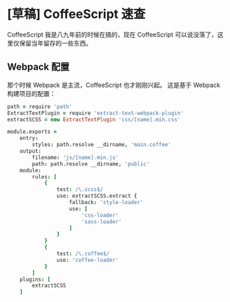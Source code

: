 # [草稿] CoffeeScript 速查

CoffeeScript 我是八九年前的时候在搞的，现在 CoffeeScript 可以说没落了，这里仅保留当年留存的一些东西。

## Webpack 配置

那个时候 Webpack 是主流，CoffeeScript 也才刚刚兴起。
这是基于 Webpack 构建项目的配置：

```coffee
path = require 'path'
ExtractTextPlugin = require 'extract-text-webpack-plugin'
extractSCSS = new ExtractTextPlugin 'css/[name].min.css'

module.exports =
    entry:
        styles: path.resolve __dirname, 'main.coffee'
    output:
        filename: 'js/[name].min.js'
        path: path.resolve __dirname, 'public'
    module:
        rules: [
            {
                test: /\.scss$/
                use: extractSCSS.extract {
                    fallback: 'style-loader'
                    use: [
                        'css-loader'
                        'sass-loader'
                    ]
                }
            }
            {
                test: /\.coffee$/
                use: 'coffee-loader'
            }
        ]
    plugins: [
        extractSCSS
    ]
```